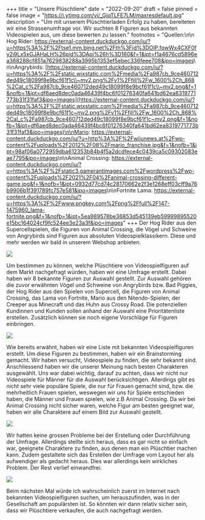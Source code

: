 +++
title = "Unsere Plüschtiere"
date = "2022-09-20"
draft = false
pinned = false
image = "https://i.ytimg.com/vi/_GjqTLFE7LM/maxresdefault.jpg"
description = "Um mit unserem Plüschtierladen Erfolg zu haben, bereiteten wir eine Strassenumfrage vor. Wir suchten 8 Figuren aus bekannten Videospielen aus, um diese bewerten zu lassen."
footnotes = "Q﻿uellen:\n\n Hog Rider: <https://external-content.duckduckgo.com/iu/?u=https%3A%2F%2Ftse1.mm.bing.net%2Fth%3Fid%3DOIP.fqwWx4CXF0fy2i9Lx5xGJAHaLH%26pid%3DApi%26h%3D160&f=1&ipt=f1a4676cd5896ea368288cf851a7629838288a3995b1353ef5ebec336feee708&ipo=images>[](https://bw-1651cf0d2f737d7adeab84d339dbabd3-llery.s3.amazonaws.com/images/image_2720700/7ee2d21846726bae0847c6f64b6a3969_original.jpg)\n\nA﻿ngrybirds: [https://external-content.duckduckgo.com/iu/?u=https%3A%2F%2Fstatic.wixstatic.com%2Fmedia%2Fa987cb_9ce460712ded49c18099f8e9bcf61f1c\\~mv2.png%2Fv1%2Ffill%2Fw_1600%2Ch_868%2Cal_c%2Fa987cb_9ce460712ded49c18099f8e9bcf61f1c\\~mv2.png&f=1&nofb=1&ipt=df6aed8dec0ada46439f4bc6f01276340fa641bd62ea8319771773b31f31faf3&ipo=images](https://external-content.duckduckgo.com/iu/?u=https%3A%2F%2Fstatic.wixstatic.com%2Fmedia%2Fa987cb_9ce460712ded49c18099f8e9bcf61f1c~mv2.png%2Fv1%2Ffill%2Fw_1600%2Ch_868%2Cal_c%2Fa987cb_9ce460712ded49c18099f8e9bcf61f1c~mv2.png&f=1&nofb=1&ipt=df6aed8dec0ada46439f4bc6f01276340fa641bd62ea8319771773b31f31faf3&ipo=images)\n\nM﻿ario: <https://external-content.duckduckgo.com/iu/?u=http%3A%2F%2Fwiiunews.at%2Fwp-content%2Fuploads%2F2012%2F08%2Fmario_franchise.jpg&f=1&nofb=1&ipt=98af06a0772959dba612353b84b4f5a2dcdfece4c0439ca5c09302083eae7795&ipo=images>\n\nA﻿nimal Crossing: <https://external-content.duckduckgo.com/iu/?u=https%3A%2F%2Fstatic3.gamerantimages.com%2Fwordpress%2Fwp-content%2Fuploads%2F2021%2F04%2Fanimal-crossing-different-game.jpg&f=1&nofb=1&ipt=0932d77cd74c28170662e2f3e1268eff03cff9a76b9906b1f391789fc757e581&ipo=images>\n\nF﻿ortnite Lama: <https://external-content.duckduckgo.com/iu/?u=https%3A%2F%2Fwww.pngkey.com%2Fpng%2Ffull%2F147-1475960_lama-fortnite.png&f=1&nofb=1&ipt=5ea989578be36853d545139eb59999895520e15bc164024cf9fc524ee3e23a3f&ipo=images>"
+++
Der Hog Rider aus den Supercellspielen﻿, die Figuren von Animal Crossing, die Vögel und Schweine von Angrybirds sind Figuren aus absoluten Videospielklassikern. Diese und mehr werden wir bald in unserem Webshop anbieten.

![](https://external-content.duckduckgo.com/iu/?u=https%3A%2F%2Fstatic.wixstatic.com%2Fmedia%2Fa987cb_9ce460712ded49c18099f8e9bcf61f1c~mv2.png%2Fv1%2Ffill%2Fw_1600%2Ch_868%2Cal_c%2Fa987cb_9ce460712ded49c18099f8e9bcf61f1c~mv2.png&f=1&nofb=1&ipt=df6aed8dec0ada46439f4bc6f01276340fa641bd62ea8319771773b31f31faf3&ipo=images)

Um bestimmen zu können, welche Plüschtiere von Videospielfiguren auf dem Markt nachgefragt würden, haben wir eine Umfrage erstellt. Dabei haben wir 8 bekannte Figuren zur Auswahl gestellt. Zur Auswahl gehören die zuvor erwähnten Vögel und Schweine von Angrybirds bzw. Bad Piggies, der Hog Rider aus den Spielen von Supercell, die Figuren von Animal Crossing, das Lama von Fortnite, Mario aus den Nitendo-Spielen, der Creeper aus Minecraft und das Huhn aus Crossy Road. Die potenziellen Kundinnen und Kunden sollen anhand der Auswahl eine Prioritätenliste erstellen. Zusätzlich können sie noch eigene Vorschläge für Figuren einbringen. 

![](https://external-content.duckduckgo.com/iu/?u=http%3A%2F%2Fwiiunews.at%2Fwp-content%2Fuploads%2F2012%2F08%2Fmario_franchise.jpg&f=1&nofb=1&ipt=98af06a0772959dba612353b84b4f5a2dcdfece4c0439ca5c09302083eae7795&ipo=images)

Wie bereits erwähnt, haben wir eine Liste mit bekannten Videospielfiguren erstellt. Um diese Figuren zu bestimmen, haben wir ein Brainstorming gemacht. Wir haben versucht, Videospiele zu finden, die sehr bekannt sind. Anschliessend haben wir die unserer Meinung nach besten Charakteren ausgewählt. Uns war dabei wichtig, darauf zu achten, dass wir nicht nur Videospiele für Männer für die Auswahl berücksichtigen. Allerdings gibt es nicht sehr viele populäre Spiele, die nur für Frauen gemacht sind, bzw. die mehrheitlich Frauen spielen, weswegen wir uns für Spiele entschieden haben, die Männer und Frauen spielen, wie z.B Animal Crossing. Da wir bei Animal Crossing nicht sicher waren, welche Figur am besten geeignet war, haben wir alle Charaktere auf einem Bild zur Auswahl gestellt. 

![](https://external-content.duckduckgo.com/iu/?u=https%3A%2F%2Fstatic3.gamerantimages.com%2Fwordpress%2Fwp-content%2Fuploads%2F2021%2F04%2Fanimal-crossing-different-game.jpg&f=1&nofb=1&ipt=0932d77cd74c28170662e2f3e1268eff03cff9a76b9906b1f391789fc757e581&ipo=images)

Wir hatten keine grossen Probleme bei der Erstellung oder Durchführung der Umfrage. Allerdings stellte sich heraus, dass es gar nicht so einfach war, geeignete Charaktere zu finden, aus denen man ein Plüschtier machen kann. Zudem gestaltete sich das Erstellen der Umfrage vom Layout her als aufwendiger als gedacht heraus. Dies war allerdings kein wirkliches Problem. Der Rest verlief einwandfrei.

![](https://external-content.duckduckgo.com/iu/?u=https%3A%2F%2Fwww.pngkey.com%2Fpng%2Ffull%2F147-1475960_lama-fortnite.png&f=1&nofb=1&ipt=5ea989578be36853d545139eb59999895520e15bc164024cf9fc524ee3e23a3f&ipo=images)

Beim nächsten Mal würde ich wahrscheinlich zuerst im Internet nach bekannten Videospielfiguren suchen, um herauszufinden, was in der Gesellschaft am populärsten ist. So könnten wir dann relativ sicher sein, dass wir Plüschtiere verkaufen, die auch nachgefragt werden.
